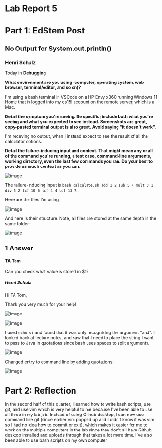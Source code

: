# Lab Report 5 #

# Part 1: EdStem Post #

## No Output for System.out.println() ##

### Henri Schulz ###
Today in **Debugging**

**What environment are you using (computer, operating system, web browser, terminal/editor, and so on)?**

I'm using a bash terminal in VSCode on a HP Envy x360 running Windows 11 Home that is logged into my cs15l account on the remote server, which is a Mac.

**Detail the symptom you're seeing. Be specific; include both what you're seeing and what you expected to see instead. Screenshots are great, copy-pasted terminal output is also great. Avoid saying “it doesn't work”.**

I'm receving no output, when I instead expect to see the result of all the calculator options.

**Detail the failure-inducing input and context. That might mean any or all of the command you're running, a test case, command-line arguments, working directory, even the last few commands you ran. Do your best to provide as much context as you can.**

![image](https://github.com/Irnehs/cse15l-lab-report/assets/24259613/c6110ffe-274d-434b-8f4c-125198587aaf)

The failure-inducing input is `bash calculate.sh add 1 2 sub 5 4 mult 3 1 div 5 2 lcf 10 6 lcf 4 4 lcf 13 7`.

Here are the files I'm using:

![image](https://github.com/Irnehs/cse15l-lab-report/assets/24259613/77bc07bc-8875-439f-8974-fa0d7b847205)

And here is their structure. Note, all files are stored at the same depth in the same folder:

![image](https://github.com/Irnehs/cse15l-lab-report/assets/24259613/ce2866f7-d0c7-4044-8c09-1e6d4385d435)

## 1 Answer ##
#### TA Tom ###

Can you check what value is stored in $1?

##### Henri Schulz ####
Hi TA Tom,

Thank you very much for your help!

![image](https://github.com/Irnehs/cse15l-lab-report/assets/24259613/b37f2dab-4fa1-4c5e-bb64-1cc7b487988c)

![image](https://github.com/Irnehs/cse15l-lab-report/assets/24259613/b8961893-c883-4ee4-9659-c3490c2118b2)

I used `echo $1` and found that it was only recognizing the argument "and". I looked back at lecture notes, and saw that I need to place the string I want to pass to Java in quotations since bash uses spaces to split arguments. 

![image](https://github.com/Irnehs/cse15l-lab-report/assets/24259613/40b46862-d343-48cd-82a3-228ef46fb45f)

Changed entry to command line by adding quotations:

![image](https://github.com/Irnehs/cse15l-lab-report/assets/24259613/3ea3ad4e-dd45-4b8f-bc6a-eaa11a81a4f9)


# Part 2: Reflection #

In the second half of this quarter, I learned how to write bash scripts, use git, and use vim which is very helpful to me because I've been able to use all three in my lab job. Instead of using Github desktop, I can now use command line git (since earlier vim popped up and I didn't know it was vim so I had no idea how to commit or exit), which makes it easier for me to work on the multiple computers in the lab since they don't all have Github desktop installed and uploads through that takes a lot more time. I've also been able to use bash scripts on my own computer




